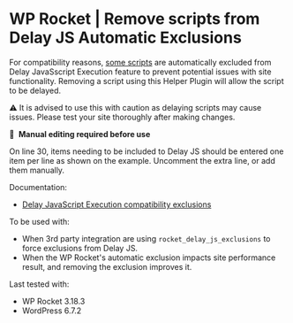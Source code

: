 # WP Rocket | Remove scripts from Delay JS Automatic Exclusions

For compatibility reasons, [some scripts](https://github.com/wp-media/wp-rocket/blob/trunk/dynamic-lists.json) are automatically excluded from Delay JavaSscript Execution feature to prevent potential issues with site functionality. Removing a script using this Helper Plugin will allow the script to be delayed.

⚠️ It is advised to use this with caution as delaying scripts may cause issues. Please test your site thoroughly after making changes.


📝&#160;&#160;**Manual editing required before use**

On line 30, items needing to be included to Delay JS should be entered one item per line as shown on the example.
Uncomment the extra line, or add them manually.


Documentation:
* [Delay JavaScript Execution compatibility exclusions](https://docs.wp-rocket.me/article/1560-delay-javascript-execution-compatibility-exclusions#other-automatic-exclusions)

To be used with:
* When 3rd party integration are using `rocket_delay_js_exclusions` to force exclusions from Delay JS.
* When the WP Rocket's automatic exclusion impacts site performance result, and removing the exclusion improves it.



Last tested with:
* WP Rocket 3.18.3
* WordPress 6.7.2
